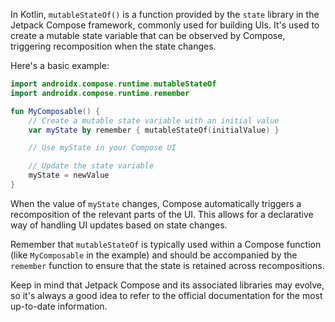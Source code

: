 In Kotlin, `mutableStateOf()` is a function provided by the `state` library in the Jetpack Compose framework, commonly used for building UIs. It's used to create a mutable state variable that can be observed by Compose, triggering recomposition when the state changes.

Here's a basic example:

```kotlin
import androidx.compose.runtime.mutableStateOf
import androidx.compose.runtime.remember

fun MyComposable() {
    // Create a mutable state variable with an initial value
    var myState by remember { mutableStateOf(initialValue) }

    // Use myState in your Compose UI

    // Update the state variable
    myState = newValue
}
```

When the value of `myState` changes, Compose automatically triggers a recomposition of the relevant parts of the UI. This allows for a declarative way of handling UI updates based on state changes.

Remember that `mutableStateOf` is typically used within a Compose function (like `MyComposable` in the example) and should be accompanied by the `remember` function to ensure that the state is retained across recompositions.

Keep in mind that Jetpack Compose and its associated libraries may evolve, so it's always a good idea to refer to the official documentation for the most up-to-date information.